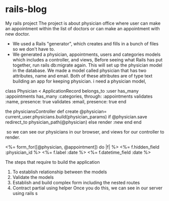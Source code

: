 # rails-blog
  My rails project
The project is about physician office where user can make an appointment  within the list of doctors  or can make an appointment with new doctor.
* We used a Rails "generator", which creates and fills in a bunch of files so we don't have to.
* We generated a physician, appointments, users and categories models  which includes a controller, and views, 
Before seeing what Rails has put together, run rails db:migrate again. This will set up the physician model in the database. We made a model called physician that has two attributes, name and email. Both of these attributes are of type text building an app for keeping physician. i need a physician model,

class Physician < ApplicationRecord
    belongs_to :user
    has_many :appointments
    has_many :categories, through: :appointments
     validates :name, presence: true 
    validates :email, presence: true
end

 the physiciansController
def create
        @physician= current_user.physicians.build(physician_params)
        if @physician.save
            redirect_to physician_path(@physician)
        else
            render :new
        end
    end

 so we can see our physicians in our browser, and views for our controller to render. 

<%= form_for([@physician, @appointment]) do |f| %>
   <%= f.hidden_field :physician_id %>
    <%= f.label :date %>
     <%= f.datetime_field :date %><br/>

 The steps that require to build the application 
1. To establish relationship between the models
2. Validate the models
3. Establish and build complex form including the nested routes
4. Contract partial  using helper
Once you do this, we can see  in our server using rails s
